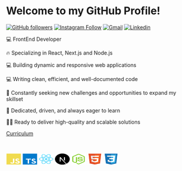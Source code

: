 # Welcome to my GitHub Profile!

[![GitHub followers](https://img.shields.io/github/followers/lucasluisborges.svg?style=social&label=Follow&maxAge=2592000)](https://github.com/lucasluisborges?tab=followers) 
[![Instagram Follow](https://img.shields.io/badge/-E4405F?style=social&label=Instagram&logo=instagram)](https://www.instagram.com/llborgesss/)
[![Gmail](https://img.shields.io/badge/-%23333?label=Gmail&style=social&logo=gmail)](mailto:lucasluisborges1205@gmail.com)
[![Linkedin](https://img.shields.io/badge/-%230077B5?style=social&label=Linkedin&logo=linkedin)](https://www.linkedin.com/in/lucasluisborges/)

💻 FrontEnd Developer 

🔥 Specializing in React, Next.js and Node.js

💻 Building dynamic and responsive web applications 

💻 Writing clean, efficient, and well-documented code

🚀 Constantly seeking new challenges and opportunities to expand my skillset 

💪 Dedicated, driven, and always eager to learn 

👨‍💻 Ready to deliver high-quality and scalable solutions 

[Curriculum](https://drive.google.com/uc?id=1vOrmMkPbGxxB0jCkMqC-0h68UaFp21yX&export=download)

##
 
<div style="display: inline_block"><br>
  <img align="center" alt="Lucas-Js" height="30" width="40" src="https://raw.githubusercontent.com/devicons/devicon/master/icons/javascript/javascript-plain.svg">
  <img align="center" alt="Lucas-Ts" height="30" width="40" src="https://raw.githubusercontent.com/devicons/devicon/master/icons/typescript/typescript-plain.svg">
  <img align="center" alt="Lucas-React" height="30" width="40" src="https://raw.githubusercontent.com/devicons/devicon/master/icons/react/react-original.svg">
  <img align="center" alt="Lucas-React" height="30" width="40" src="https://raw.githubusercontent.com/devicons/devicon/master/icons/nextjs/nextjs-original.svg">
  <img align="center" alt="Lucas-React" height="30" width="40" src="https://raw.githubusercontent.com/devicons/devicon/master/icons/nodejs/nodejs-original.svg">
  <img align="center" alt="Lucas-HTML" height="30" width="40" src="https://raw.githubusercontent.com/devicons/devicon/master/icons/html5/html5-original.svg">
  <img align="center" alt="Lucas-CSS" height="30" width="40" src="https://raw.githubusercontent.com/devicons/devicon/master/icons/css3/css3-original.svg">
</div>

